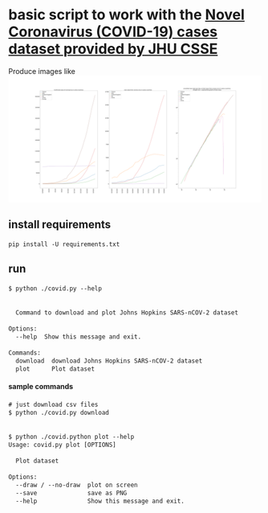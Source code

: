 # basic script to work with the [Novel Coronavirus (COVID-19) cases dataset provided by JHU CSSE](https://systems.jhu.edu/research/public-health/ncov/)

Produce images like ![ like this one](/doc/coronavirus.png)

## install requirements
```
pip install -U requirements.txt
```

## run
```
$ python ./covid.py --help


  Command to download and plot Johns Hopkins SARS-nCOV-2 dataset

Options:
  --help  Show this message and exit.

Commands:
  download  download Johns Hopkins SARS-nCOV-2 dataset
  plot      Plot dataset

```
#### sample commands
```
# just download csv files
$ python ./covid.py download


$ python ./covid.python plot --help
Usage: covid.py plot [OPTIONS]

  Plot dataset

Options:
  --draw / --no-draw  plot on screen
  --save              save as PNG
  --help              Show this message and exit.
```
